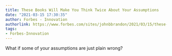```yaml
---
title: These Books Will Make You Think Twice About Your Assumptions
date: "2021-03-15 17:30:35"
author: Forbes - Innovation
authorlink: https://www.forbes.com/sites/johnbbrandon/2021/03/15/these-books-will-make-you-think-twice-about-your-assumptions/
tags:
- Forbes-Innovation
---
```

What if some of your assumptions are just plain wrong?